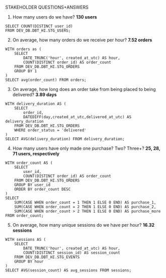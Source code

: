 STAKEHOLDER QUESTIONS+ANSWERS

1. How many users do we have? **130 users**
```
SELECT COUNT(DISTINCT user_id) 
FROM DEV_DB.DBT_HI.STG_USERS;
```

2. On average, how many orders do we receive per hour? **7.52 orders**
```
WITH orders as (
    SELECT
        DATE_TRUNC('hour', created_at_utc) AS hour,
        COUNT(DISTINCT order_id) AS order_count
    FROM DEV_DB.DBT_HI.STG_ORDERS 
    GROUP BY 1
)
SELECT avg(order_count) FROM orders;
```

3. On average, how long does an order take from being placed to being delivered? **3.89 days**
```
WITH delivery_duration AS (
    SELECT
        order_id,
        DATEDIFF(day,created_at_utc,delivered_at_utc) AS delivery_duration
    FROM DEV_DB.DBT_HI.STG_ORDERS
    WHERE order_status = 'delivered'
)
SELECT AVG(delivery_duration) FROM delivery_duration;
```

4. How many users have only made one purchase? Two? Three+? **25, 28, 71 users, respectively**
```
WITH order_count AS (
    SELECT 
        user_id,
        COUNT(DISTINCT order_id) AS order_count
    FROM DEV_DB.DBT_HI.STG_ORDERS
    GROUP BY user_id
    ORDER BY order_count DESC
)
SELECT
    SUM(CASE WHEN order_count = 1 THEN 1 ELSE 0 END) AS purchase_1,
    SUM(CASE WHEN order_count = 2 THEN 1 ELSE 0 END) AS purchase_2,
    SUM(CASE WHEN order_count > 2 THEN 1 ELSE 0 END) AS purchase_more
FROM order_count;
```

5. On average, how many unique sessions do we have per hour? **16.32 sessions**
```
WITH sessions AS (
    SELECT
        DATE_TRUNC('hour', created_at_utc) AS hour,
        COUNT(DISTINCT session_id) AS session_count
    FROM DEV_DB.DBT_HI.STG_EVENTS
    GROUP BY hour
)
SELECT AVG(session_count) AS avg_sessions FROM sessions;
```

